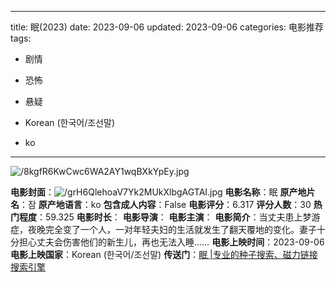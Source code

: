 
---
title: 眠(2023)
date: 2023-09-06
updated: 2023-09-06
categories: 电影推荐
tags:

- 剧情
- 恐怖
- 悬疑

- Korean (한국어/조선말)
- ko
---

<img src="https://image.tmdb.org/t/p/original/8kgfR6KwCwc6WA2AY1wqBXkYpEy.jpg" alt="/8kgfR6KwCwc6WA2AY1wqBXkYpEy.jpg" title="/8kgfR6KwCwc6WA2AY1wqBXkYpEy.jpg">

**电影封面**：<img src="https://image.tmdb.org/t/p/w200/grH6QlehoaV7Yk2MUkXlbgAGTAI.jpg" alt="/grH6QlehoaV7Yk2MUkXlbgAGTAI.jpg" title="/grH6QlehoaV7Yk2MUkXlbgAGTAI.jpg">
**电影名称**：眠
**原产地片名**：잠
**原产地语言**：ko
**包含成人内容**：False
**电影评分**：6.317
**评分人数**：30
**热门程度**：59.325
**电影时长**：
**电影导演**：
**电影主演**：
**电影简介**：当丈夫患上梦游症，夜晚完全变了一个人，一对年轻夫妇的生活就发生了翻天覆地的变化。妻子十分担心丈夫会伤害他们的新生儿，再也无法入睡……
**电影上映时间**：2023-09-06
**电影上映国家**：Korean (한국어/조선말)
**传送门**：[眠 |专业的种子搜索、磁力链接搜索引擎](https://movie.amd794.com:2083/?search=%EC%9E%A0&ordering=&mode=match_phrase&page_size=10&page=1)

